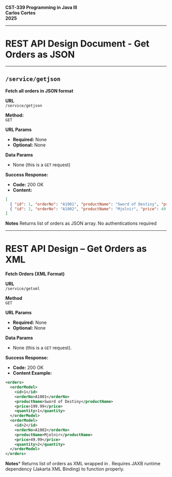 **CST-339 Programming in Java III**  
**Carlos Cortes**  
**2025**  

---

# REST API Design Document - Get Orders as JSON

---

## `/service/getjson`

**Fetch all orders in JSON format**  

**URL**  
`/service/getjson`  

**Method:**  
`GET`  

**URL Params**  
- **Required:** None  
- **Optional:** None  

**Data Params**  
- None (this is a `GET` request)  

**Success Response:**  
- **Code:** 200 OK  
- **Content:**  
```json
[
  { "id": 1, "orderNo": "A1001", "productName": "Sword of Destiny", "price": 199.99, "quantity": 1 },
  { "id": 2, "orderNo": "A1002", "productName": "Mjolnir", "price": 49.99, "quantity": 2 }
]
```
**Notes**
Returns list of orders as JSON array. No authentications required

---

# REST API Design – Get Orders as XML

**Fetch Orders (XML Format)**  

**URL**  
`/service/getxml`  

**Method**  
`GET`  

**URL Params**  
- **Required:**  None
- **Optional:**  None

**Data Params**  
- None (this is a `GET` request).  

**Success Response:**  
- **Code:** 200 OK  
- **Content Example:**  
```xml
<orders>
  <orderModel>
    <id>1</id>
    <orderNo>A1001</orderNo>
    <productName>Sword of Destiny</productName>
    <price>199.99</price>
    <quantity>1</quantity>
  </orderModel>
  <orderModel>
    <id>2</id>
    <orderNo>A1002</orderNo>
    <productName>Mjolnir</productName>
    <price>49.99</price>
    <quantity>2</quantity>
  </orderModel>
</orders>
```
**Notes***
Returns list of orders as XML wrapped in <orders>. Requires JAXB runtime dependency (Jakarta XML Binding) to function properly.